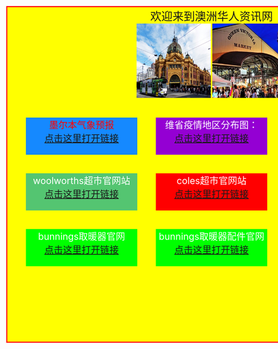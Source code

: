 <html>

<body>

<div id="mr-content">
<div class="mr-title">欢迎来到澳洲华人资讯网
</div>

<div id="mr-flinders">
<img src="flinders.jpg" height="200" width="200" >
<img src="flinders2.jpg" height="200" width="200" >
</div>

<div class="mr-weather">墨尔本气象预报
<br>
<a href="https://tw.news.yahoo.com/weather/%E6%BE%B3%E6%B4%B2/%E7%B6%AD%E5%A4%9A%E5%88%A9%E4%BA%9E/%E5%A2%A8%E7%88%BE%E6%9C%AC-1103816/">点击这里打开链接</a>
</div>
<div class="mr-woolworths">woolworths超市官网站
<br>
<a href="https://www.woolworths.com.au/shop/catalogue">点击这里打开链接</a>
</div>

<div class="mr-coles">coles超市官网站
<br>
<a href="https://www.coles.com.au/catalogues-and-specials">点击这里打开链接</a>
</div>

<div class="mr-aldi">aldi超市官网站
<br>
<a href="https://www.aldi.com.au/en/special-buys/">点击这里打开链接</a>
</div>

<div class="mr-bunnings">bunnings取暖器官网
<br>
<a href="https://www.bunnings.com.au/our-range/outdoor-living/outdoor-heating/wood">点击这里打开链接</a>
</div>

<div class="mr-bunnings-accessories">bunnings取暖器配件官网
<br>
<a href="https://www.bunnings.com.au/our-range/outdoor-living/outdoor-heating/accessories">点击这里打开链接</a>
</div>

<div class="mr-covid19">维省疫情地区分布图：
<br>
<a href="https://www.dhhs.vic.gov.au/media-hub-coronavirus-disease-covid-19">点击这里打开链接</a>
</div>



<style>



#mr-content{
width:1100px;
height:900px;
background:yellow;
border:3px solid red;
text-align: center;
}

.mr-flinders{
position: relative;
left:350px;
}

.mr-title{
text-align:center;
font-size:30px;
}

.mr-weather{
width:300px;
height:100px;
padding: auto;
background:#1589FF;
color:red;
margin:50px;
font-size:25px;
}

.mr-woolworths{
width:300px;
height:100px;
padding: auto;
background:#54C571;
color:white;
margin:50px;
font-size:25px;
}

.mr-coles{
position: relative;
left:350px;
bottom:150px;
width:300px;
height:100px;
padding: auto;
background:red;
color:white;
margin:50px;
font-size:25px;
}

.mr-aldi{
position: relative;
left:700px;
bottom:300px;
width:300px;
height:100px;
padding: auto;
background: #87CEFA;
color:white;
margin:50px;
font-size:25px;
}

.mr-bunnings{
position: relative;
left:0px;
bottom:300px;
width:300px;
height:100px;
padding: auto;
background: #00FF00;
color:white;
margin:50px;
font-size:25px;
}

.mr-bunnings-accessories{
position: relative;
left:350px;
bottom:450px;
width:300px;
height:100px;
padding: auto;
background: #00FF00;
color:white;
margin:50px;
font-size:25px;
}

.mr-covid19{
position: relative;
left:350px;
bottom:900px;
width:300px;
height:100px;
padding: auto;
background: #9400D3;
color:white;
margin:50px;
font-size:25px;
}

</style>
